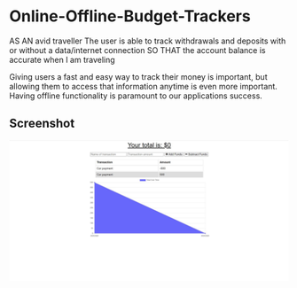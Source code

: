 # Online-Offline-Budget-Trackers
AS AN avid traveller
The user is able to track  withdrawals and deposits with or without a data/internet connection
SO THAT the account balance is accurate when I am traveling

Giving users a fast and easy way to track their money is important, but allowing them to access that information anytime is even more important. Having offline functionality is paramount to our applications success.

## Screenshot
![screenshot](public/images/screenshot.JPG)